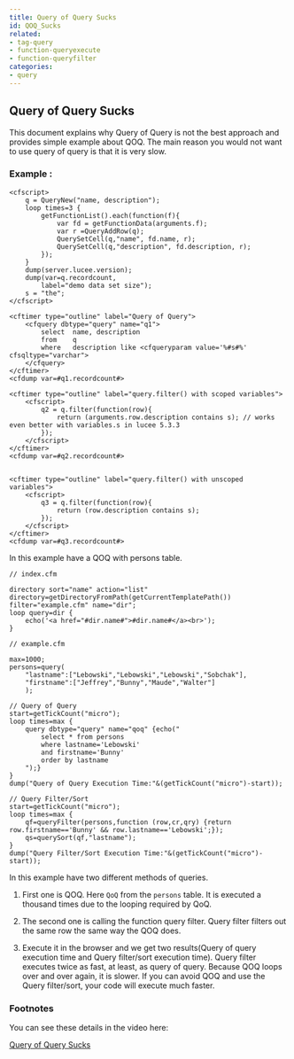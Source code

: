 ```yaml
---
title: Query of Query Sucks
id: QOQ_Sucks
related:
- tag-query
- function-queryexecute
- function-queryfilter
categories:
- query
---
```


## Query of Query Sucks ##

This document explains why Query of Query is not the best approach and provides simple example about QOQ. The main reason you would not want to use query of query is that it is very slow.

### Example : ###

```lucee+trycf
<cfscript>
	q = QueryNew("name, description");
	loop times=3 {
		getFunctionList().each(function(f){
			var fd = getFunctionData(arguments.f);
			var r =QueryAddRow(q);
			QuerySetCell(q,"name", fd.name, r);
			QuerySetCell(q,"description", fd.description, r);
		});
	}
	dump(server.lucee.version);
	dump(var=q.recordcount,
	    label="demo data set size");
	s = "the";
</cfscript>

<cftimer type="outline" label="Query of Query">
	<cfquery dbtype="query" name="q1">
		select 	name, description
		from 	q
		where 	description like <cfqueryparam value='%#s#%' cfsqltype="varchar">
	</cfquery>
</cftimer>
<cfdump var=#q1.recordcount#>

<cftimer type="outline" label="query.filter() with scoped variables">
	<cfscript>
		q2 = q.filter(function(row){
			return (arguments.row.description contains s); // works even better with variables.s in lucee 5.3.3
		});
	</cfscript>
</cftimer>
<cfdump var=#q2.recordcount#>


<cftimer type="outline" label="query.filter() with unscoped variables">
	<cfscript>
		q3 = q.filter(function(row){
			return (row.description contains s);
		});
	</cfscript>
</cftimer>
<cfdump var=#q3.recordcount#>
```

In this example have a QOQ with persons table.

```luceescript
// index.cfm

directory sort="name" action="list" directory=getDirectoryFromPath(getCurrentTemplatePath()) filter="example.cfm" name="dir";
loop query=dir {
	echo('<a href="#dir.name#">#dir.name#</a><br>');
}
```

```luceescript
// example.cfm

max=1000;
persons=query(
	"lastname":["Lebowski","Lebowski","Lebowski","Sobchak"],
	"firstname":["Jeffrey","Bunny","Maude","Walter"]
	);

// Query of Query
start=getTickCount("micro");
loop times=max {
	query dbtype="query" name="qoq" {echo("
		select * from persons
		where lastname='Lebowski'
		and firstname='Bunny'
		order by lastname
	");}
}
dump("Query of Query Execution Time:"&(getTickCount("micro")-start));

// Query Filter/Sort
start=getTickCount("micro");
loop times=max {
	qf=queryFilter(persons,function (row,cr,qry) {return row.firstname=='Bunny' && row.lastname=='Lebowski';});
	qs=querySort(qf,"lastname");
}
dump("Query Filter/Sort Execution Time:"&(getTickCount("micro")-start));

```

In this example have two different methods of queries.

1) First one is QOQ. Here ``QoQ`` from the ``persons`` table. It is executed a thousand times due to the looping required by QoQ.

2) The second one is calling the function query filter. Query filter filters out the same row the same way the QOQ does.

3) Execute it in the browser and we get two results(Query of query execution time and Query filter/sort execution time). Query filter executes twice as fast, at least, as query of query. Because QOQ loops over and over again, it is slower. If you can avoid QOQ and use the Query filter/sort, your code will execute much faster.

### Footnotes ###

You can see these details in the video here:

[Query of Query Sucks](https://www.youtube.com/watch?v=bUBXzo1WbSM)
